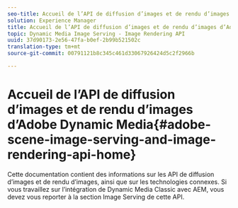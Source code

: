 ```yaml
---
seo-title: Accueil de l’API de diffusion d’images et de rendu d’images d’Adobe Dynamic Media
solution: Experience Manager
title: Accueil de l’API de diffusion d’images et de rendu d’images d’Adobe Dynamic Media
topic: Dynamic Media Image Serving - Image Rendering API
uuid: 37d90173-2e56-47fa-b0ef-2b99b521502c
translation-type: tm+mt
source-git-commit: 00791121b8c345c461d33067926424d5c2f2966b

---
```



# Accueil de l’API de diffusion d’images et de rendu d’images d’Adobe Dynamic Media{#adobe-scene-image-serving-and-image-rendering-api-home}

Cette documentation contient des informations sur les API de diffusion d’images et de rendu d’images, ainsi que sur les technologies connexes. Si vous travaillez sur l’intégration de Dynamic Media Classic avec AEM, vous devez vous reporter à la section Image Serving de cette API.